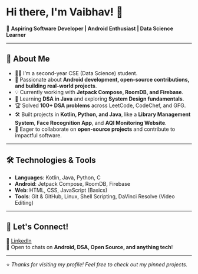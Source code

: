 # Hi there, I'm Vaibhav! 👋  

🚀 **Aspiring Software Developer | Android Enthusiast | Data Science Learner**

---

## 🔹 About Me  
- 👨‍💻 I’m a second-year CSE (Data Science) student.  
- 📱 Passionate about **Android development, open-source contributions, and building real-world projects**.  
- 💡 Currently working with **Jetpack Compose, RoomDB, and Firebase**.  
- 🧠 Learning **DSA in Java** and exploring **System Design fundamentals**.  
- 🏆 Solved **100+ DSA problems** across LeetCode, CodeChef, and GFG.  
- 🛠️ Built projects in **Kotlin, Python, and Java**, like a **Library Management System**, **Face Recognition App**, and **AQI Monitoring Website**.  
- 🌱 Eager to collaborate on **open-source projects** and contribute to impactful software.  

---

## 🛠️ Technologies & Tools  
- **Languages**: Kotlin, Java, Python, C  
- **Android**: Jetpack Compose, RoomDB, Firebase  
- **Web**: HTML, CSS, JavaScript (Basics)  
- **Tools**: Git & GitHub, Linux, Shell Scripting, DaVinci Resolve (Video Editing)

---

## 🤝 Let's Connect!  
📩 [LinkedIn](https://www.linkedin.com/in/vaibhav-gupta-5404ba302/)  
💬 Open to chats on **Android, DSA, Open Source, and anything tech**!

---

⭐ *Thanks for visiting my profile! Feel free to check out my pinned projects.*
